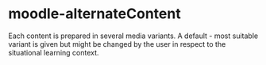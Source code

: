# moodle-alternateContent
Each content is prepared in several media variants.
A default - most suitable variant is given but might be changed by the user in respect to the situational learning context.

